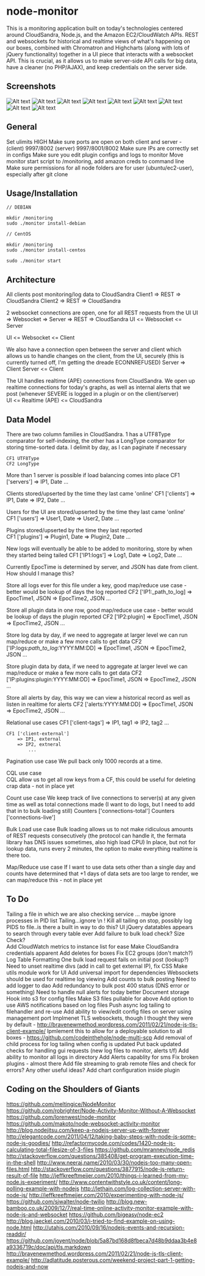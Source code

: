 node-monitor
=====

This is a monitoring application built on today's technologies centered around CloudSandra, Node.js, and the Amazon EC2/CloudWatch APIs.  REST and websockets for historical and realtime views of what's happening on our boxes, combined with Chromatron and Highcharts (along with lots of jQuery functionality) together in a UI piece that interacts with a websocket API.  This is crucial, as it allows us to make server-side API calls for big data, have a cleaner (no PHP/AJAX), and keep credentials on the server side.

Screenshots
-----------------------------------

![Alt text](images/cloud-monitor-1.png)
![Alt text](images/cloud-monitor-2.png)
![Alt text](images/cloud-monitor-3.png)
![Alt text](images/cloud-monitor-4.png)
![Alt text](images/cloud-monitor-5.png)
![Alt text](images/cloud-monitor-6.png)
![Alt text](images/cloud-monitor-7.png)
![Alt text](images/cloud-monitor-8.png)
![Alt text](images/cloud-monitor-9.png)

General
-----------------------------------
	
Set ulimits HIGH
Make sure ports are open on both client and server - (client) 9997/8002 (server) 9997/8001/8002
Make sure IPs are correctly set in configs
Make sure you edit plugin configs and logs to monitor
Move monitor start script to /monitoring, add amazon creds to command line
Make sure permissions for all node folders are for user (ubuntu/ec2-user), especially after git clone

Usage/Installation
-----------------------------------

	// DEBIAN 
	
	mkdir /monitoring
	sudo ./monitor install-debian
	
	// CentOS	
	
	mkdir /monitoring
	sudo ./monitor install-centos
	
	sudo ./monitor start

Architecture
-----------------------------------

All clients post monitoring/log data to CloudSandra
Client1 => REST => CloudSandra
Client2 => REST => CloudSandra 

2 websocket connections are open, one for all REST requests from the UI 
UI => Websocket => Server => REST => CloudSandra
UI <= Websocket <= Server 

UI <= Websocket <= Client

We also have a connection open between the server and client which allows us to handle changes on the client, from the UI, securely (this is currently turned off, I'm getting the dreade ECONNREFUSED)
Server => Client
Server <= Client
                         
The UI handles realtime (APE) connections from CloudSandra.  We open up realtime connections for today's graphs, as well as internal alerts that we post (whenever SEVERE is logged in a plugin or on the client/server)                     
UI <= Realtime (APE) <= CloudSandra
	
		
Data Model
-----------------------------------
	
	
There are two column families in CloudSandra.  1 has a UTF8Type comparator for self-indexing, the other has a LongType comparator for storing time-sorted data.  I delimit by day, as I can paginate if necessary

	CF1 UTF8Type
	CF2 LongType

More than 1 server is possible if load balancing comes into place
	CF1 ['servers']
		=> IP1, Date
		...

Clients stored/upserted by the time they last came 'online'
	CF1 ['clients']
		=> IP1, Date
		=> IP2, Date 
		...

Users for the UI are stored/upserted by the time they last came 'online'		
	CF1 ['users']
		=> User1, Date
		=> User2, Date 
			...
	
Plugins stored/upserted by the time they last reported	
	CF1 ['plugins']
		=> Plugin1, Date
		=> Plugin2, Date
			...
		
New logs will eventually be able to be added to monitoring, store by when they started being tailed
	CF1 ['IP1:logs']
		=> Log1, Date
		=> Log2, Date
			...

Currently EpocTime is determined by server, and JSON has date from client.  How should I manage this?		
	
Store all logs ever for this file under a key, good map/reduce use case - better would be lookup of days the log reported
	CF2 ['IP1:_path_to_log]
		=> EpocTime1, JSON
		=> EpocTime2, JSON
			...
		
Store all plugin data in one row, good map/reduce use case - better would be lookup of days the plugin reported
	CF2 ['IP2:plugin]
		=> EpocTime1, JSON
		=> EpocTime2, JSON
			...

Store log data by day, if we need to aggregate at larger level we can run map/reduce or make a few more calls to get data
	CF2 ['IP:logs:_path_to_log_:YYYY:MM:DD]
		=> EpocTime1, JSON
		=> EpocTime2, JSON
			...
		
Store plugin data by data, if we need to aggregate at larger level we can map/reduce or make a few more calls to get data
	CF2 ['IP:plugins:plugin:YYYY:MM:DD]
		=> EpocTime1, JSON
		=> EpocTime2, JSON
			...
	
Store all alerts by day, this way we can view a historical record as well as listen in realtime for alerts
	CF2 ['alerts:YYYY:MM:DD]
		=> EpocTime1, JSON
		=> EpocTime2, JSON
			...
			
Relational use cases
	CF1 ['client-tags']
		=> IP1, tag1
		=> IP2, tag2
			...			
		
	CF1 ['client-external']
		=> IP1, external
		=> IP2, extneral
			...
		
Pagination use case
We pull back only 1000 records at a time.
		
CQL use case	
CQL allow us to get all row keys from a CF, this could be useful for deleting crap data - not in place yet

Count use case
We keep track of live connections to server(s) at any given time as well as total connections made (I want to do logs, but I need to add that in to bulk loading still)
Counters ['connections-total']
Counters ['connections-live']

Bulk Load use case
Bulk loading allows us to not make ridiculous amounts of REST requests consecutively (the protocol can handle it, the fermata library has DNS issues sometimes, also high load CPU)
In place, but not for lookup data, runs every 2 minutes, the option to make everything realtime is there too.

Map/Reduce use case
If I want to use data sets other than a single day and counts have determined that +1 days of data sets are too large to render, we can map/reduce this - not in place yet



To Do
-----------------------------------
	
Tailing a file in which we are also checking service ... maybe ignore processes in PID list
Tailing...ignore \n !
Kill all tailing on stop, possibly log PIDS to file..is there a built in way to do this?
UI jQuery datatables appears to search through every table ever
Add failure to bulk load check?  Size Check?  
Add CloudWatch metrics to instance list for ease
Make CloudSandra credentials apparent
Add deletes for boxes
Fix EC2 groups (don't match?)
Log Table Formatting
One bulk load request fails on initial post (lookup?)
Need to unset realtime divs (add in call to get external IP), fix CSS
Make utils module work for UI
Add universal import for dependencies
Websockets should be used for realtime log viewing
Add counts to bulk posting
Need to add logger to dao
Add redundancy to bulk post 400 status (DNS error or something)
Need to handle null alerts for today better
Document storage
Hook into s3 for config files
Make S3 files pullable for above
Add option to use AWS notifications based on log files
Push async log tailing to filehandler and re-use
Add ability to view/edit config files on server using management port
Implmenet TLS websockets, though I thought they were by default - http://bravenewmethod.wordpress.com/2011/02/21/node-js-tls-client-example/
Ipmlement this to allow for a deployable solution to all boxes - https://github.com/codeinthehole/node-multi-scp
Add removal of child process for log tailing when config is updated
Put back updated checks for handling gui requests (new log files to monitor, alerts t/f)
Add ability to monitor all logs in directory
Add Alerts capablity for sms
Fix broken plugins - almost there
Add file streaming to grab remote files and check for errors?  Any other useful ideas?
Add chart configuration inside plugin

Coding on the Shoulders of Giants
-----------------------------------

https://github.com/meltingice/NodeMonitor
https://github.com/robrighter/Node-Activity-Monitor-Without-A-Websocket
https://github.com/lorenwest/node-monitor
https://github.com/makoto/node-websocket-activity-monitor
http://blog.nodejitsu.com/keep-a-nodejs-server-up-with-forever
http://elegantcode.com/2011/04/12/taking-baby-steps-with-node-js-some-node-js-goodies/
http://refactormycode.com/codes/1420-node-js-calculating-total-filesize-of-3-files
https://github.com/mranney/node_redis
http://stackoverflow.com/questions/385408/get-program-execution-time-in-the-shell
http://www.neeraj.name/2010/03/30/nodejs-too-many-open-files.html
http://stackoverflow.com/questions/3877915/node-js-return-result-of-file
http://jeffkreeftmeijer.com/2010/things-i-learned-from-my-node.js-experiment/
http://www.contentwithstyle.co.uk/content/long-polling-example-with-nodejs
http://lethain.com/log-collection-server-with-node-js/
http://jeffkreeftmeijer.com/2010/experimenting-with-node-js/
https://github.com/sjwalter/node-twilio
http://blog.new-bamboo.co.uk/2009/12/7/real-time-online-activity-monitor-example-with-node-js-and-websocket
https://github.com/bigeasy/node-ec2
http://blog.jaeckel.com/2010/03/i-tried-to-find-example-on-using-node.html
http://utahjs.com/2010/09/16/nodejs-events-and-recursion-readdir/
https://github.com/joyent/node/blob/5a87bd168d8fbeca7d48b9ddaa3b4e8a9336719c/doc/api/tls.markdown
http://bravenewmethod.wordpress.com/2011/02/21/node-js-tls-client-example/
http://adlatitude.posterous.com/weekend-project-part-1-getting-nodejs-and-now
